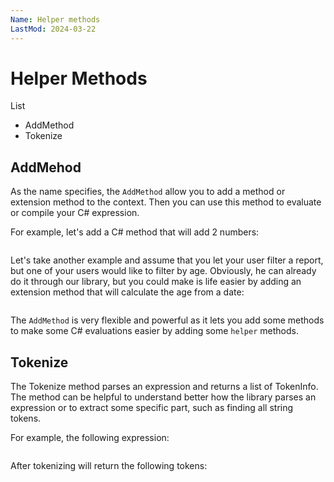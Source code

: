 ```yaml
---
Name: Helper methods
LastMod: 2024-03-22
---
```


# Helper Methods

List

- AddMethod
- Tokenize

## AddMehod

As the name specifies, the `AddMethod` allow you to add a method or extension method to the context. Then you can use this method to evaluate or compile your C# expression.


For example, let's add a C# method that will add 2 numbers:

```csharp

```

Let's take another example and assume that you let your user filter a report, but one of your users would like to filter by age. Obviously, he can already do it through our library, but you could make is life easier by adding an extension method that will calculate the age from a date:

```csharp
```

The `AddMethod` is very flexible and powerful as it lets you add some methods to make some C# evaluations easier by adding some `helper` methods.

## Tokenize

The Tokenize method parses an expression and returns a list of TokenInfo. The method can be helpful to understand better how the library parses an expression or to extract some specific part, such as finding all string tokens.

For example, the following expression:

```csharp
```

After tokenizing will return the following tokens:

```tbd
```



